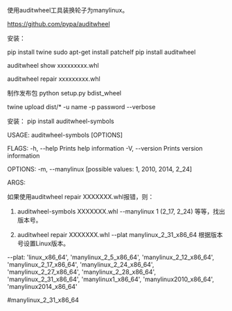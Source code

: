 使用auditwheel工具装换轮子为manylinux。

https://github.com/pypa/auditwheel

安装：

pip install twine
sudo apt-get install patchelf
pip install auditwheel

auditwheel show xxxxxxxxx.whl

auditwheel repair xxxxxxxxx.whl

制作发布包
python setup.py bdist_wheel

twine upload dist/* -u name -p password --verbose

安装：
pip install auditwheel-symbols

USAGE:
    auditwheel-symbols [OPTIONS] <FILE>

FLAGS:
    -h, --help       Prints help information
    -V, --version    Prints version information

OPTIONS:
    -m, --manylinux <manylinux>     [possible values: 1, 2010, 2014, 2_24]

ARGS:
    <FILE>


如果使用auditwheel repair XXXXXXX.whl报错，则：

1. auditwheel-symbols XXXXXXX.whl --manylinux 1 (2_17, 2_24) 等等，找出版本号。

2. auditwheel repair XXXXXXX.whl --plat manylinux_2_31_x86_64 根据版本号设置Linux版本。



--plat: 'linux_x86_64', 'manylinux_2_5_x86_64', 'manylinux_2_12_x86_64', 'manylinux_2_17_x86_64', 'manylinux_2_24_x86_64',
'manylinux_2_27_x86_64', 'manylinux_2_28_x86_64', 'manylinux_2_31_x86_64', 'manylinux1_x86_64', 'manylinux2010_x86_64',
'manylinux2014_x86_64'


#manylinux_2_31_x86_64



